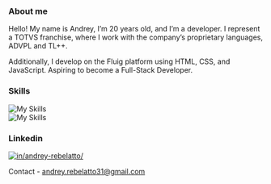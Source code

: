 ### About me

Hello! My name is Andrey, I’m 20 years old, and I’m a developer. I represent a TOTVS franchise, where I work with the company’s proprietary languages, ADVPL and TL++. 

Additionally, I develop on the Fluig platform using HTML, CSS, and JavaScript. Aspiring to become a Full-Stack Developer.

### Skills

![My Skills](https://go-skill-icons.vercel.app/api/icons?i=js,nodejs,express,firebase&titles=true)
<br>
![My Skills](https://go-skill-icons.vercel.app/api/icons?i=sqlserver,mysql,mongo&titles=true)

### Linkedin

[![in/andrey-rebelatto/](https://skillicons.dev/icons?i=linkedin)](https://www.linkedin.com/in/andrey-rebelatto/)

Contact - <a href="mailto:andrey.rebelatto31@gmail.com">andrey.rebelatto31@gmail.com</a>
